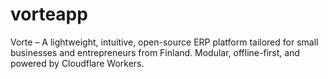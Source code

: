 # vorteapp
Vorte – A lightweight, intuitive, open-source ERP platform tailored for small businesses and entrepreneurs from Finland. Modular, offline-first, and powered by Cloudflare Workers.
